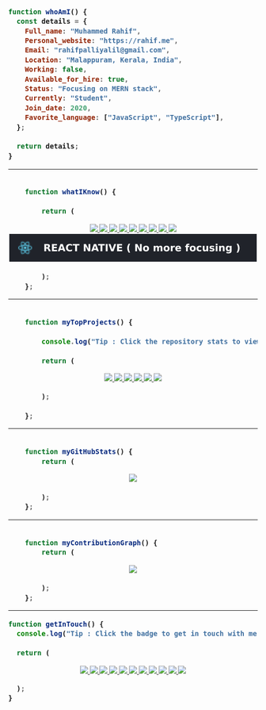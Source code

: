 <!-- markdownlint-disable-next-line -->
<h3 width="200">

```js
function whoAmI() {
  const details = {
    Full_name: "Muhammed Rahif",
    Personal_website: "https://rahif.me",
    Email: "rahifpalliyalil@gmail.com",
    Location: "Malappuram, Kerala, India",
    Working: false,
    Available_for_hire: true,
    Status: "Focusing on MERN stack",
    Currently: "Student",
    Join_date: 2020,
    Favorite_language: ["JavaScript", "TypeScript"],
  };

  return details;
}
```

<hr />

```js

    function whatIKnow() {

        return (
```

<div align="center">
  <a href="https://developer.mozilla.org/en-US/docs/Web/HTML">
    <img src="https://img.shields.io/badge/HTML5-E34F26?style=for-the-badge&logo=html5&logoColor=white"/>
  </a>
  <a href="https://developer.mozilla.org/en-US/docs/Web/CSS">
    <img src="https://img.shields.io/badge/CSS3-1572B6?style=for-the-badge&logo=css3&logoColor=white"/>
  </a>
  <a href="https://www.javascript.com/">
    <img src="https://img.shields.io/badge/JavaScript-F7DF1E?style=for-the-badge&logo=javascript&logoColor=black"/>
  </a>
  <a href="https://nodejs.org/en/">
    <img src="https://img.shields.io/badge/Node.js-43853D?style=for-the-badge&logo=node-dot-js&logoColor=white"/>
  </a>
  <a href="https://expressjs.com/">
    <img src="https://img.shields.io/badge/Express.js-000000?style=for-the-badge&logo=express&logoColor=white" />
  </a>
  <a href="https://reactjs.org/">
    <img src="https://img.shields.io/badge/React-20232A?style=for-the-badge&logo=react&logoColor=61DAFB" />
  </a>
  <a href="https://www.mongodb.com/">
    <img src="https://img.shields.io/badge/MongoDB-4EA94B?style=for-the-badge&logo=mongodb&logoColor=white"/>
  </a>
  <a href="https://www.typescriptlang.org/">
    <img src="https://img.shields.io/badge/TypeScript-007ACC?style=for-the-badge&logo=typescript&logoColor=white"/>
  </a>
  <a href="https://sass-lang.com/">
    <img src="https://img.shields.io/badge/Sass-CC6699?style=for-the-badge&logo=sass&logoColor=white"/>
  </a>
  <a href="https://reactnative.dev/">
    <img src="assets/svg/React-Native.svg" />
  </a>
</div>

```js
        );
    };

```

<hr />

```js

    function myTopProjects() {

        console.log("Tip : Click the repository stats to view the live deployed website...!");

        return (
```

<div align="center">
    <a href="https://muhammed-rahif.github.io/Netflix-Clone">
      <img src="https://github-readme-stats.vercel.app/api/pin/?username=muhammed-rahif&repo=Netflix-Clone&theme=radical" />
    </a>
    <a href="https://rahif.me/Notepad">
      <img src="https://github-readme-stats.vercel.app/api/pin/?username=muhammed-rahif&repo=Notepad&theme=radical" />
    </a>
    <a href="https://thrifty-wheels.herokuapp.com">
      <img src="https://github-readme-stats.vercel.app/api/pin/?username=muhammed-rahif&repo=Thrifty-Wheels&theme=radical" />
    </a>
    <a href="https://secure-memo.herokuapp.com">
      <img src="https://github-readme-stats.vercel.app/api/pin/?username=muhammed-rahif&repo=Secure-Memo&theme=radical" />
    </a>
    <a href="https://crossroads-chat.herokuapp.com">
      <img src="https://github-readme-stats.vercel.app/api/pin/?username=muhammed-rahif&repo=Crossroads-Subscribers-Hub&theme=radical" />
    </a>
    <a href="https://piptes.herokuapp.com">
      <img src="https://github-readme-stats.vercel.app/api/pin/?username=muhammed-rahif&repo=Piptes&theme=radical" />
    </a>
</div>

```js
        );

    };

```

<hr />

```js

    function myGitHubStats() {
        return (

```

<div align="center">
    <a href="https://github.com/Muhammed-Rahif">
        <img src="https://github-readme-stats.vercel.app/api?username=muhammed-rahif&show_icons=true&theme=radical" />
    </a>
</div>

```js
        );
    };

```

<hr />

```js

    function myContributionGraph() {
        return (

```

<div align="center">
    <a href="https://github.com/Muhammed-Rahif">
        <img src="https://activity-graph.herokuapp.com/graph?username=muhammed-rahif" />
    </a>
</div>

```js
        );
    };


```

<hr />

```js
function getInTouch() {
  console.log("Tip : Click the badge to get in touch with me in that media...!");

  return (

```

<div align="center">
    <a href="mailto:rahifpalliyalil@gmail.com">
        <img src="https://img.shields.io/badge/Gmail-D14836?style=for-the-badge&logo=gmail&logoColor=white" />
    </a>
    <a href="https://www.linkedin.com/in/muhammed-rahif">
        <img src="https://img.shields.io/badge/LinkedIn-0077B5?style=for-the-badge&logo=linkedin&logoColor=white" />
    </a>
    <a href="https://twitter.com/Muhammed_Rahif">
        <img src="https://img.shields.io/badge/Twitter-1DA1F2?style=for-the-badge&logo=twitter&logoColor=white" />
    </a>
    <a href="https://www.instagram.com/Muhammed_Rahif_">
        <img src="https://img.shields.io/badge/Instagram-E4405F?style=for-the-badge&logo=instagram&logoColor=white" />
    </a>
    <a href="https://www.github.com/Muhammed-Rahif">
        <img src="https://img.shields.io/badge/GitHub-100000?style=for-the-badge&logo=github&logoColor=white" />
    </a>
    <a href="https://stackoverflow.com/users/14781260/muhammed-rahif">
        <img src="https://img.shields.io/badge/Stack_Overflow-FE7A16?style=for-the-badge&logo=stack-overflow&logoColor=white" />
    </a>
    <a href="https://www.facebook.com/muhammed.rahif.583">
        <img src="https://img.shields.io/badge/Facebook-1877F2?style=for-the-badge&logo=facebook&logoColor=white" />
    </a>
    <a href="https://www.freecodecamp.org/muhammed-rahif">
        <img src="https://img.shields.io/badge/free%20code%20camp-27273D?style=for-the-badge&logo=freecodecamp&logoColor=white" />
    </a>
    <a href="https://t.me/Muhammed_Rahif">
        <img src="https://img.shields.io/badge/Telegram-2CA5E0?style=for-the-badge&logo=telegram&logoColor=white" />
    </a>
  <a href="https://dev.to/muhammed_rahif">
        <img src="https://img.shields.io/badge/dev.to-0A0A0A?style=for-the-badge&logo=devdotto&logoColor=white" />
    </a>
  <a href="https://codesandbox.io/u/Muhammed-Rahif">
        <img src="https://img.shields.io/badge/Codesandbox-000000?style=for-the-badge&logo=CodeSandbox&logoColor=white" />
    </a>
</div>

```js
  );
}
```

</h3>
